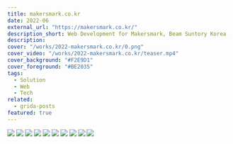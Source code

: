 ```yaml
---
title: makersmark.co.kr
date: 2022-06
external_url: "https://makersmark.co.kr/"
description_short: Web Development for Makersmark, Beam Suntory Korea
description:
cover: "/works/2022-makersmark.co.kr/0.png"
cover_video: "/works/2022-makersmark.co.kr/teaser.mp4"
cover_background: "#F2E9D1"
cover_foreground: "#BE2035"
tags:
  - Solution
  - Web
  - Tech
related:
  - grida-posts
featured: true
---
```


![](/works/2022-makersmark.co.kr/0.png)
![](/works/2022-makersmark.co.kr/1.png)
![](/works/2022-makersmark.co.kr/2.png)
![](/works/2022-makersmark.co.kr/3.png)
![](/works/2022-makersmark.co.kr/4.png)
![](/works/2022-makersmark.co.kr/5.png)
![](/works/2022-makersmark.co.kr/6.png)
![](/works/2022-makersmark.co.kr/7.png)
![](/works/2022-makersmark.co.kr/8.png)
![](/works/2022-makersmark.co.kr/9.png)
